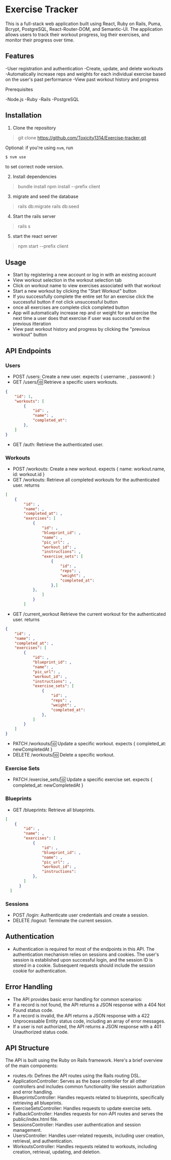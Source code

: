 # Exercise Tracker

This is a full-stack web application built using React, Ruby on Rails, Puma, Bcrypt, PostgreSQL, React-Router-DOM, and Semantic-UI. The application allows users to track their workout progress, log their exercises, and monitor their progress over time.

## Features

-User registration and authentication
-Create, update, and delete workouts
-Automatically increase reps and weights for each individual exercise based on the user's past performance
-View past workout history and progress

Prerequisites

-Node.js
-Ruby
-Rails
-PostgreSQL

## Installation

1. Clone the repository

> git clone https://github.com/Toxicity1314/Exercise-tracker.git

Optional: if you're using `nvm`, run 
```bash
$ nvm use
```
to set correct node version.

2. Install dependencies

> bundle install
> npm install --prefix client

3. migrate and seed the database

>rails db:migrate
>rails db:seed

4. Start the rails server

>rails s

5. start the react server

>npm start --prefix client

## Usage

- Start by registering a new account or log in with an existing account
- View workout selection in the workout selection tab
- Click on workout name to view exercises associated with that workout
- Start a new workout by clicking the "Start Workout" button
- If you successfully complete the entire set for an exercise click the successful button if not 
click unsuccessful button
- once all exercises are complete click completed button
- App will automatically increase rep and or weight for an exercise the next time a user does that exercise if user was successful on the previous itteration
- View past workout history and progress by clicking the "previous workout" button



## API Endpoints
### Users
- POST /users: Create a new user. expects { username: , password: }
- GET /users/:id: Retrieve a specific users workouts.
```json 
{
    "id": 1,
    "workouts": [
        {
            "id": ,
            "name": ,
            "completed_at": 
        },
    ]
}
```
- GET /auth: Retrieve the authenticated user.
### Workouts
- POST /workouts: Create a new workout. expects { name: workout.name, id: workout.id }
- GET /workouts: Retrieve all completed workouts for the authenticated user. returns
```json
[
    {
        "id": ,
        "name": ,
        "completed_at": ,
        "exercises": [
            {
                "id": ,
                "blueprint_id": ,
                "name": ,
                "pic_url": ,
                "workout_id": ,
                "instructions": ,
                "exercise_sets": [
                    {
                        "id": ,
                        "reps": ,
                        "weight": ,
                        "completed_at":
                    },]
            },
                ]
            }
        ]
  ```
- GET /current_workout Retrieve the current workout for the authenticated user. returns 
```json
{
    "id": ,
    "name": ,
    "completed_at": ,
    "exercises": [
        {
            "id": ,
            "blueprint_id": ,
            "name": ,
            "pic_url": ,
            "workout_id": ,
            "instructions": ,
            "exercise_sets": [
                {
                    "id": ,
                    "reps": ,
                    "weight": ,
                    "completed_at":
                },
            ]
        }
    ]
}
```
- PATCH /workouts/:id: Update a specific workout. expects { completed_at: newCompletedAt }
- DELETE /workouts/:id: Delete a specific workout.
### Exercise Sets
- PATCH /exercise_sets/:id: Update a specific exercise set. expects { completed_at: newCompletedAt }
### Blueprints
- GET /blueprints: Retrieve all blueprints.
```json
[
    {
        "id": ,
        "name": ,
        "exercises": [
            {
                "id": ,
                "blueprint_id": ,
                "name": ,
                "pic_url": ,
                "workout_id": ,
                "instructions": 
            },
        ]
      }
  ]
  ```
### Sessions
- POST /login: Authenticate user credentials and create a session.
- DELETE /logout: Terminate the current session.
## Authentication
- Authentication is required for most of the endpoints in this API. The authentication mechanism relies on sessions and cookies. The user's session is established upon successful login, and the session ID is stored in a cookie. Subsequent requests should include the session cookie for authentication.

## Error Handling
- The API provides basic error handling for common scenarios:
- If a record is not found, the API returns a JSON response with a 404 Not Found status code.
- If a record is invalid, the API returns a JSON response with a 422 Unprocessable Entity status code, including an array of error messages.
- If a user is not authorized, the API returns a JSON response with a 401 Unauthorized status code.
## API Structure
The API is built using the Ruby on Rails framework. Here's a brief overview of the main components:
- routes.rb: Defines the API routes using the Rails routing DSL.
- ApplicationController: Serves as the base controller for all other controllers and includes common functionality like session authorization and error handling.
- BlueprintsController: Handles requests related to blueprints, specifically retrieving all blueprints.
- ExerciseSetsController: Handles requests to update exercise sets.
- FallbackController: Handles requests for non-API routes and serves the public/index.html file.
- SessionsController: Handles user authentication and session management.
- UsersController: Handles user-related requests, including user creation, retrieval, and authentication.
- WorkoutsController: Handles requests related to workouts, including creation, retrieval, updating, and deletion.